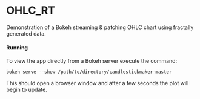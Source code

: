 # OHLC_RT
Demonstration of a Bokeh streaming & patching OHLC chart using fractally generated data.

#### Running

To view the app directly from a Bokeh server execute the command:

    bokeh serve --show /path/to/directory/candlestickmaker-master
    
This should open a browser window and after a few seconds the plot will begin to update.
